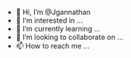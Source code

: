 - 👋 Hi, I’m @Jgannathan
- 👀 I’m interested in ...
- 🌱 I’m currently learning ...
- 💞️ I’m looking to collaborate on ...
- 📫 How to reach me ...

<!---
Jgannathan/Jgannathan is a ✨ special ✨ repository because its `README.md` (this file) appears on your GitHub profile.
You can click the Preview link to take a look at your changes.
--->
